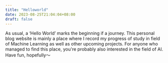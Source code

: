 ```yaml
---
title: "Helloworld"
date: 2023-08-25T21:04:04+08:00
draft: false
---
```


As usual, a ‘Hello World’ marks the beginning if a journey. This personal blog website is mainly a place where I record my progress of study in field of Machine Learning as well as other upcoming projects. For anyone who managed to find this place, you're probably also interested in the field of AI. Have fun, hopefully～